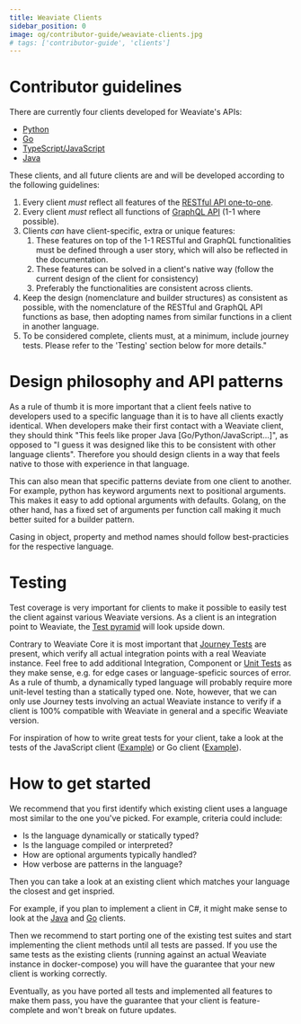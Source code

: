 ```yaml
---
title: Weaviate Clients
sidebar_position: 0
image: og/contributor-guide/weaviate-clients.jpg
# tags: ['contributor-guide', 'clients']
---
```


# Contributor guidelines

There are currently four clients developed for Weaviate's APIs:
* [Python](/developers/weaviate/client-libraries/python.md)
* [Go](/developers/weaviate/client-libraries/go.md)
* [TypeScript/JavaScript](/developers/weaviate/client-libraries/typescript.mdx)
* [Java](/developers/weaviate/client-libraries/java.md)

These clients, and all future clients are and will be developed according to the following guidelines:

1. Every client *must* reflect all features of the [RESTful API one-to-one](/developers/weaviate/api/rest/index.md).
2. Every client *must* reflect all functions of [GraphQL API](/developers/weaviate/api/graphql/index.md) (1-1 where possible).
3. Clients *can* have client-specific, extra or unique features:
   1. These features on top of the 1-1 RESTful and GraphQL functionalities must be defined through a user story, which will also be reflected in the documentation.
   2. These features can be solved in a client's native way (follow the current design of the client for consistency)
   3. Preferably the functionalities are consistent across clients.
4. Keep the design (nomenclature and builder structures) as consistent as possible, with the nomenclature of the RESTful and GraphQL API functions as base, then adopting names from similar functions in a client in another language.
5. To be considered complete, clients must, at a minimum, include journey tests. Please refer to the 'Testing' section below for more details."

# Design philosophy and API patterns

As a rule of thumb it is more important that a client feels native to
developers used to a specific language than it is to have all clients exactly
identical. When developers make their first contact with a Weaviate client,
they should think "This feels like proper Java [Go/Python/JavaScript...]", as
opposed to "I guess it was designed like this to be consistent with other
language clients". Therefore you should design clients in a way that feels
native to those with experience in that language.

This can also mean that specific patterns deviate from one client to another.
For example, python has keyword arguments next to positional arguments. This
makes it easy to add optional arguments with defaults. Golang, on the other
hand, has a fixed set of arguments per function call making it much better
suited for a builder pattern.

Casing in object, property and method names should follow best-practicies for
the respective language.

# Testing

Test coverage is very important for clients to make it possible to easily test
the client against various Weaviate versions. As a client is an integration
point to Weaviate, the [Test pyramid](../weaviate-core/tests.md#test-pyramid)
will look upside down.

Contrary to Weaviate Core it is most important that [Journey
Tests](../weaviate-core/tests.md#journey-tests) are present, which verify all
actual integration points with a real Weaviate instance. Feel free to add
additional Integration, Component or [Unit
Tests](../weaviate-core/tests.md#unit-tests) as they make sense, e.g. for
edge cases or language-speficic sources of error. As a rule of thumb, a
dynamically typed language will probably require more unit-level testing than a
statically typed one. Note, however, that we can only use Journey tests
involving an actual Weaviate instance to verify if a client is 100% compatible
with Weaviate in general and a specific Weaviate version.

For inspiration of how to write great tests for your client, take a look at the
tests of the JavaScript client
([Example](https://github.com/weaviate/weaviate-javascript-client/blob/main/data/journey.test.ts))
or Go client
([Example](https://github.com/weaviate/weaviate-go-client/tree/master/test)).

# How to get started

We recommend that you first identify which existing client uses a language most
similar to the one you've picked. For example, criteria could include:

* Is the language dynamically or statically typed?
* Is the language compiled or interpreted?
* How are optional arguments typically handled?
* How verbose are patterns in the language?

Then you can take a look at an existing client which matches your language the
closest and get inspried.

For example, if you plan to implement a client in C#, it might make sense to look at the
[Java](/developers/weaviate/client-libraries/java.md) and
[Go](/developers/weaviate/client-libraries/go.md) clients.

Then we recommend to start porting one of the existing test suites and start
implementing the client methods until all tests are passed. If you use the same
tests as the existing clients (running against an actual Weaviate instance in
docker-compose) you will have the guarantee that your new client is working
correctly.

Eventually, as you have ported all tests and implemented all features to make
them pass, you have the guarantee that your client is feature-complete and
won't break on future updates.
